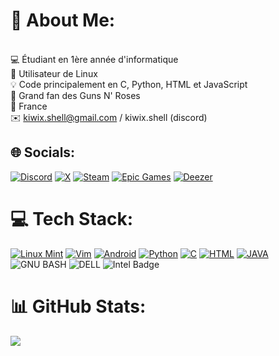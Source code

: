 # 💫 About Me:
<br>💻 Étudiant en 1ère année d'informatique<br>🐧 Utilisateur de Linux<br>💡 Code principalement en C, Python, HTML et JavaScript<br> 🎸 Grand fan des Guns N' Roses<br>📍 France<br>✉️ kiwix.shell@gmail.com / kiwix.shell (discord)


## 🌐 Socials:
[![Discord](https://img.shields.io/badge/Discord-5865F2?style=for-the-badge&logo=discord&logoColor=white)](https://discord.gg/matthieumrn) [![X](https://img.shields.io/badge/X-000000?style=for-the-badge&logo=x&logoColor=white)](https://x.com/matthieumrl) [![Steam](https://img.shields.io/badge/Steam-000000?style=for-the-badge&logo=steam&logoColor=white)](https://steamcommunity.com/profiles/76561198837422397) [![Epic Games](https://img.shields.io/badge/Epic%20Games-313131?style=for-the-badge&logo=Epic%20Games&logoColor=white)](#) [![Deezer](https://img.shields.io/badge/Deezer-FEAA2D?style=for-the-badge&logo=deezer&logoColor=white)](#)

# 💻 Tech Stack:
[![Linux Mint](https://img.shields.io/badge/Linux_Mint-87CF3E?style=for-the-badge&logo=linux-mint&logoColor=white)](#) [![Vim](https://img.shields.io/badge/VIM-%2311AB00.svg?&style=for-the-badge&logo=vim&logoColor=white)](#) [![Android](https://img.shields.io/badge/Android-3DDC84?style=for-the-badge&logo=android&logoColor=white)](#) 
[![Python](https://img.shields.io/badge/Python-FFD43B?style=for-the-badge&logo=python&logoColor=blue)](#) [![C](https://img.shields.io/badge/C-00599C?style=for-the-badge&logo=c&logoColor=white)](#) [![HTML](https://img.shields.io/badge/HTML5-E34F26?style=for-the-badge&logo=html5&logoColor=white)](#) [![JAVA](https://img.shields.io/badge/JavaScript-323330?style=for-the-badge&logo=javascript&logoColor=F7DF1E)](#) ![GNU BASH](https://img.shields.io/badge/GNU%20Bash-4EAA25?style=for-the-badge&logo=GNU%20Bash&logoColor=white) ![DELL](https://img.shields.io/badge/dell%20laptop-007DB8?style=for-the-badge&logo=dell&logoColor=white) ![Intel Badge](https://img.shields.io/badge/Intel%20Core_i7_10th-0071C5?style=for-the-badge&logo=intel&logoColor=white) 

# 📊 GitHub Stats:
![](https://github-readme-stats.vercel.app/api/top-langs/?username=kiwix-fr&theme=default&hide_border=true&include_all_commits=false&count_private=false&layout=compact)
